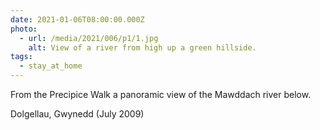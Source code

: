 ```yaml
---
date: 2021-01-06T08:00:00.000Z
photo:
  - url: /media/2021/006/p1/1.jpg
    alt: View of a river from high up a green hillside.
tags:
  - stay_at_home
---
```


From the Precipice Walk a panoramic view of the Mawddach river below.

Dolgellau, Gwynedd (July 2009)
